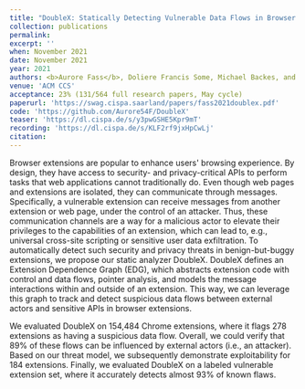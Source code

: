 ```yaml
---
title: "DoubleX: Statically Detecting Vulnerable Data Flows in Browser Extensions at Scale"
collection: publications
permalink:
excerpt: ''
when: November 2021
date: November 2021
year: 2021
authors: <b>Aurore Fass</b>, Doliere Francis Some, Michael Backes, and Ben Stock
venue: 'ACM CCS'
acceptance: 23% (131/564 full research papers, May cycle)
paperurl: 'https://swag.cispa.saarland/papers/fass2021doublex.pdf'
code: 'https://github.com/Aurore54F/DoubleX'
teaser: 'https://dl.cispa.de/s/y3pwGSHE5Kpr9mT'
recording: 'https://dl.cispa.de/s/KLF2rf9jxHpCwLj'
citation:
---
```

Browser extensions are popular to enhance users' browsing experience. By design, they have access to security- and privacy-critical APIs to perform tasks that web applications cannot traditionally do. Even though web pages and extensions are isolated, they can communicate through messages. Specifically, a vulnerable extension can receive messages from another extension or web page, under the control of an attacker. Thus, these communication channels are a way for a malicious actor to elevate their privileges to the capabilities of an extension, which can lead to, e.g., universal cross-site scripting or sensitive user data exfiltration. To automatically detect such security and privacy threats in benign-but-buggy extensions, we propose our static analyzer DoubleX. DoubleX defines an Extension Dependence Graph (EDG), which abstracts extension code with control and data flows, pointer analysis, and models the message interactions within and outside of an extension. This way, we can leverage this graph to track and detect suspicious data flows between external actors and sensitive APIs in browser extensions.

We evaluated DoubleX on 154,484 Chrome extensions, where it flags 278 extensions as having a suspicious data flow. Overall, we could verify that 89% of these flows can be influenced by external actors (i.e., an attacker). Based on our threat model, we subsequently demonstrate exploitability for 184 extensions. Finally, we evaluated DoubleX on a labeled vulnerable extension set, where it accurately detects almost 93% of known flaws.
